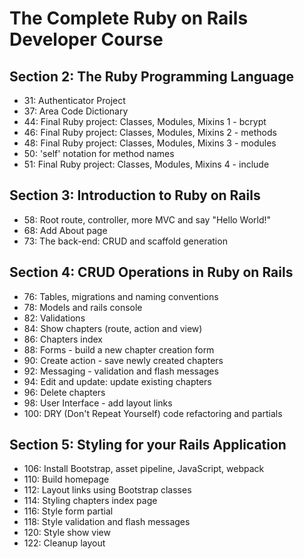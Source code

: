 # The Complete Ruby on Rails Developer Course

## Section 2: The Ruby Programming Language

- 31: Authenticator Project
- 37: Area Code Dictionary
- 44: Final Ruby project: Classes, Modules, Mixins 1 - bcrypt
- 46: Final Ruby project: Classes, Modules, Mixins 2 - methods
- 48: Final Ruby project: Classes, Modules, Mixins 3 - modules
- 50: 'self' notation for method names
- 51: Final Ruby project: Classes, Modules, Mixins 4 - include

## Section 3: Introduction to Ruby on Rails

- 58: Root route, controller, more MVC and say "Hello World!"
- 68: Add About page
- 73: The back-end: CRUD and scaffold generation

## Section 4: CRUD Operations in Ruby on Rails

- 76: Tables, migrations and naming conventions
- 78: Models and rails console
- 82: Validations
- 84: Show chapters (route, action and view)
- 86: Chapters index
- 88: Forms - build a new chapter creation form
- 90: Create action - save newly created chapters
- 92: Messaging - validation and flash messages
- 94: Edit and update: update existing chapters
- 96: Delete chapters
- 98: User Interface - add layout links
- 100: DRY (Don't Repeat Yourself) code refactoring and partials

## Section 5: Styling for your Rails Application

- 106: Install Bootstrap, asset pipeline, JavaScript, webpack
- 110: Build homepage
- 112: Layout links using Bootstrap classes
- 114: Styling chapters index page
- 116: Style form partial
- 118: Style validation and flash messages
- 120: Style show view
- 122: Cleanup layout